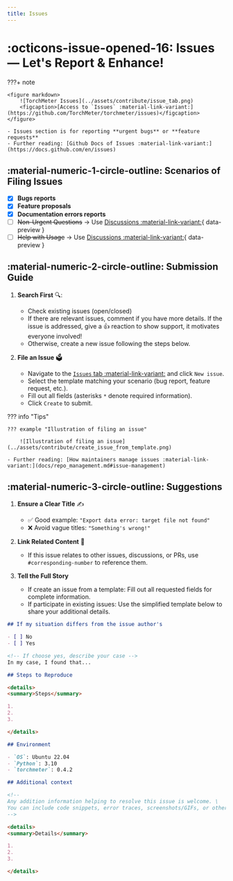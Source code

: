 ```yaml
---
title: Issues
---
```


# :octicons-issue-opened-16: Issues — Let's Report & Enhance! 

???+ note

    <figure markdown> 
        ![TorchMeter Issues](../assets/contribute/issue_tab.png)
        <figcaption>[Access to `Issues` :material-link-variant:](https://github.com/TorchMeter/torchmeter/issues)</figcaption>
    </figure>

    - Issues section is for reporting **urgent bugs** or **feature requests** 
    - Further reading: [Github Docs of Issues :material-link-variant:](https://docs.github.com/en/issues)

## **:material-numeric-1-circle-outline: Scenarios of Filing Issues**

- [x] **Bugs reports**
- [x] **Feature proposals**
- [x] **Documentation errors reports**
- [ ] ~~Non-Urgent Questions~~ → Use [Discussions :material-link-variant:](discussions.md){ data-preview }
- [ ] ~~Help with Usage~~ → Use [Discussions :material-link-variant:](discussions.md){ data-preview }

## **:material-numeric-2-circle-outline: Submission Guide**

1. **Search First** 🔍: 
    - Check existing issues (open/closed)
    - If there are relevant issues, comment if you have more details. If the issue is addressed, give a 👍 reaction to show support, it motivates everyone involved!
    - Otherwise, create a new issue following the steps below.

2. **File an Issue** 🗳 
    - Navigate to the [`Issues` tab :material-link-variant:](https://github.com/TorchMeter/torchmeter/issues) and click `New issue`.  
    - Select the template matching your scenario (bug report, feature request, etc.).  
    - Fill out all fields (asterisks `*` denote required information).  
    - Click `Create` to submit.  

??? info "Tips"

    ??? example "Illustration of filing an issue"

        ![Illustration of filing an issue](../assets/contribute/create_issue_from_template.png)

    - Further reading: [How maintainers manage issues :material-link-variant:](docs/repo_management.md#issue-management)

## **:material-numeric-3-circle-outline: Suggestions**

1. **Ensure a Clear Title** ✍️  
    - ✅ Good example: `"Export data error: target file not found"`
    - ❌ Avoid vague titles: `"Something's wrong!"`

2. **Link Related Content** 🔗  
    - If this issue relates to other issues, discussions, or PRs, use `#corresponding-number` to reference them.

3. **Tell the Full Story**   
    - If create an issue from a template: Fill out all requested fields for complete information.  
    - If participate in existing issues: Use the simplified template below to share your additional details.

```markdown title="Issue comment template for supplementing details"
## If my situation differs from the issue author's

- [ ] No
- [ ] Yes

<!-- If choose yes, describe your case -->
In my case, I found that...

## Steps to Reproduce

<details>
<summary>Steps</summary>

1. 
2. 
3. 

</details>

## Environment

- `OS`: Ubuntu 22.04
- `Python`: 3.10
- `torchmeter`: 0.4.2

## Additional context

<!-- 
Any addition information helping to resolve this issue is welcome. \
You can include code snippets, error traces, screenshots/GIFs, or other relevant materials here. 
-->

<details>
<summary>Details</summary>

1. 
2. 
3. 

</details>
```
